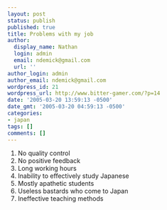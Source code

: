 ```yaml
---
layout: post
status: publish
published: true
title: Problems with my job
author:
  display_name: Nathan
  login: admin
  email: ndemick@gmail.com
  url: ''
author_login: admin
author_email: ndemick@gmail.com
wordpress_id: 21
wordpress_url: http://www.bitter-gamer.com/?p=14
date: '2005-03-20 13:59:13 -0500'
date_gmt: '2005-03-20 04:59:13 -0500'
categories:
- japan
tags: []
comments: []
---
```

1. No quality control
2. No positive feedback
3. Long working hours
4. Inability to effectively study Japanese
5. Mostly apathetic students
6. Useless bastards who come to Japan
7. Ineffective teaching methods

